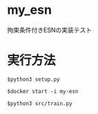 # my_esn
拘束条件付きESNの実装テスト

# 実行方法

  `$python3 setup.py`
  
  `$docker start -i my-esn`
  
  `$python3 src/train.py`

